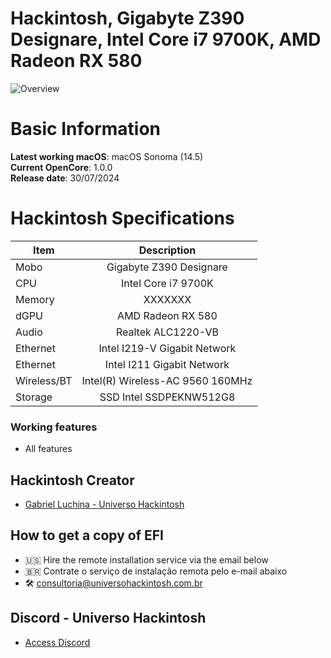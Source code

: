 # Hackintosh, Gigabyte Z390 Designare, Intel Core i7 9700K, AMD Radeon RX 580

![Overview](https://github.com/user-attachments/assets/3e128754-699e-43e9-9616-7dae1d849570)

# Basic Information

**Latest working macOS**: macOS Sonoma (14.5)
<br>
**Current OpenCore**: 1.0.0
<br>
**Release date**: 30/07/2024

# Hackintosh Specifications
|Item|Description|
|-|:-------:|
|Mobo|Gigabyte Z390 Designare|
|CPU|Intel Core i7 9700K|
|Memory|XXXXXXX|
|dGPU|AMD Radeon RX 580|
|Audio|Realtek ALC1220-VB|
|Ethernet|Intel I219-V Gigabit Network|
|Ethernet|Intel I211 Gigabit Network|
|Wireless/BT|Intel(R) Wireless-AC 9560 160MHz|
|Storage|SSD Intel SSDPEKNW512G8|

### Working features
- All features

## Hackintosh Creator
- [Gabriel Luchina - Universo Hackintosh](https://luchina.com.br)

## How to get a copy of EFI
- 🇺🇸 Hire the remote installation service via the email below
- 🇧🇷 Contrate o serviço de instalação remota pelo e-mail abaixo
- 🛠️ [consultoria@universohackintosh.com.br](mailto:consultoria@universohackintosh.com.br)

## Discord - Universo Hackintosh
- [Access Discord](https://discord.universohackintosh.com.br)
